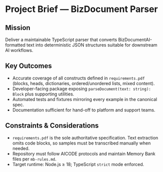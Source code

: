 # Project Brief — BizDocument Parser

## Mission
Deliver a maintainable TypeScript parser that converts BizDocumentAI-formatted text into deterministic JSON structures suitable for downstream AI workflows.

## Key Outcomes
- Accurate coverage of all constructs defined in `requirements.pdf` (blocks, heads, dictionaries, ordered/unordered lists, mixed content).
- Developer-facing package exposing `parseDocument(text: string): Block` plus supporting utilities.
- Automated tests and fixtures mirroring every example in the canonical spec.
- Documentation sufficient for hand-off to platform and support teams.

## Constraints & Considerations
- `requirements.pdf` is the sole authoritative specification. Text extraction omits code blocks, so samples must be transcribed manually when needed.
- Repository must follow AICODE protocols and maintain Memory Bank files per `mb-rules.md`.
- Target runtime: Node.js ≥ 18; TypeScript `strict` mode enforced.
